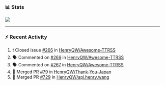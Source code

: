 ### :bar_chart: Stats

<a href="#">
  <img align="center" src="https://github-readme-stats.vercel.app/api?username=henryqw&count_private=true&show_icons=true" />
</a>
<!-- <a href="#">
  <img align="center" src="https://github-readme-stats-git-master.henryqw.vercel.app/api/top-langs/?username=HenryQW&layout=compact" />
</a> -->

---

### :zap: Recent Activity

<!--START_SECTION:activity-->

1. ❗️ Closed issue [#266](https://github.com/HenryQW/Awesome-TTRSS/issues/266) in [HenryQW/Awesome-TTRSS](https://github.com/HenryQW/Awesome-TTRSS)
2. 🗣 Commented on [#266](https://github.com/HenryQW/Awesome-TTRSS/issues/266) in [HenryQW/Awesome-TTRSS](https://github.com/HenryQW/Awesome-TTRSS)
3. 🗣 Commented on [#267](https://github.com/HenryQW/Awesome-TTRSS/issues/267) in [HenryQW/Awesome-TTRSS](https://github.com/HenryQW/Awesome-TTRSS)
4. 🎉 Merged PR [#79](https://github.com/HenryQW/Thank-You-Japan/pull/79) in [HenryQW/Thank-You-Japan](https://github.com/HenryQW/Thank-You-Japan)
5. 🎉 Merged PR [#729](https://github.com/HenryQW/api.henry.wang/pull/729) in [HenryQW/api.henry.wang](https://github.com/HenryQW/api.henry.wang)
<!--END_SECTION:activity-->

